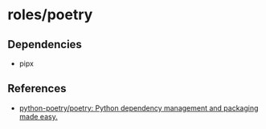 # roles/poetry



## Dependencies
- pipx



## References
- [python-poetry/poetry: Python dependency management and packaging made easy.](https://github.com/python-poetry/poetry)

